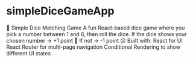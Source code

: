 # simpleDiceGameApp
🎲 Simple Dice Matching Game A fun React-based dice game where you pick a number between 1 and 6, then roll the dice.  If the dice shows your chosen number → +1 point 🎉  If not → -1 point 😢  Built with:  React for UI  React Router for multi-page navigation  Conditional Rendering to show different UI states
